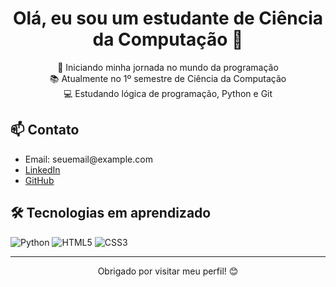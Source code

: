 <h1 align="center">Olá, eu sou um estudante de Ciência da Computação 👋</h1>

<p align="center">
  🚀 Iniciando minha jornada no mundo da programação<br>
  📚 Atualmente no 1º semestre de Ciência da Computação<br>
  💻 Estudando lógica de programação, Python e Git<br>
</p>

<h2>📫 Contato</h2>

<ul>
  <li>Email: seuemail@example.com</li>
  <li><a href="https://www.linkedin.com/in/seulinkedin" target="_blank">LinkedIn</a></li>
  <li><a href="https://github.com/seuusuario" target="_blank">GitHub</a></li>
</ul>

<h2>🛠️ Tecnologias em aprendizado</h2>

<p>
  <img src="https://img.shields.io/badge/Python-blue?logo=python&logoColor=white" alt="Python">
  <img src="https://img.shields.io/badge/HTML5-orange?logo=html5&logoColor=white" alt="HTML5">
  <img src="https://img.shields.io/badge/CSS3-blue?logo=css3&logoColor=white" alt="CSS3">
</p>

---

<p align="center">Obrigado por visitar meu perfil! 😊</p>
